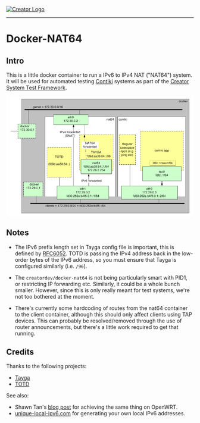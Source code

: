 [![Creator Logo](http://static.creatordev.io/logo.png)](http://www.creatordev.io)

----

# Docker-NAT64

## Intro

This is a little docker container to run a IPv6 to IPv4 NAT ("NAT64") system.
It will be used for automated testing [Contiki](https://github.com/CreatorDev/contiki)
systems as part of the [Creator System Test Framework](https://github.com/CreatorDev/creator-system-test-framework).

![network diagram](doc/network.png)

## Notes

- The IPv6 prefix length set in Tayga config file is important, this is defined
  by [RFC6052](https://tools.ietf.org/html/rfc6052). TOTD is passing the IPv4
  address back in the low-order bytes of the IPv6 address, so you must ensure
  that Tayga is configured similarly (i.e. `/96`).

- The `creatordev/docker-nat64` is not being particularly smart with PID1, or
  restricting IP forwarding etc.  Similarly, it could be a whole bunch smaller.
  However, since this is only really meant for test systems, we're not too
  bothered at the moment.

- There's currently some hardcoding of routes from the nat64 container to the client
  container, although this should only affect clients using TAP devices. This can
  probably be resolved/removed through the use of router announcements, but there's
  a little work required to get that running.

## Credits

Thanks to the following projects:

- [Tayga](http://www.litech.org/tayga/)
- [TOTD](https://github.com/fwdillema/totd)

See also:

- Shawn Tan's [blog post](http://tech.sybreon.com/2015/05/05/nat64dns64-on-openwrt/)
  for achieving the same thing on OpenWRT.
- [unique-local-ipv6.com](http://unique-local-ipv6.com/) for generating
  your own local IPv6 addresses.